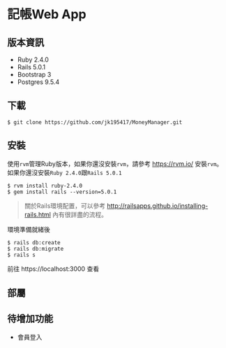 # 記帳Web App

## 版本資訊
- Ruby 2.4.0
- Rails 5.0.1
- Bootstrap 3
- Postgres 9.5.4

## 下載
    $ git clone https://github.com/jk195417/MoneyManager.git

## 安裝
使用`rvm`管理Ruby版本，如果你還沒安裝`rvm`，請參考 https://rvm.io/ 安裝`rvm`。  
如果你還沒安裝`Ruby 2.4.0`跟`Rails 5.0.1`
```
$ rvm install ruby-2.4.0
$ gem install rails --version=5.0.1
```
>關於Rails環境配置，可以參考 http://railsapps.github.io/installing-rails.html 內有很詳盡的流程。

環境準備就緒後
```
$ rails db:create
$ rails db:migrate
$ rails s
```
前往 https://localhost:3000 查看
## 部屬

## 待增加功能
- 會員登入
